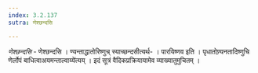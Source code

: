 ```yaml
---
index: 3.2.137
sutra: णेश्छन्दसि

---
```

_णेश्छन्दसि_ - णेश्छन्दसि । ण्यन्ताद्धातोरिष्णुच् स्याच्छन्दसीत्यर्थ- । पारयिष्णव इति । पृधातोण्र्यनतादिष्णुचि णेर्लोपं बाधित्वाअयमन्ताल्वाय्ये॑त्यय् । इदं सूत्रं वैदिकप्रक्रियायामेव व्याख्यातुमुचितम् ।